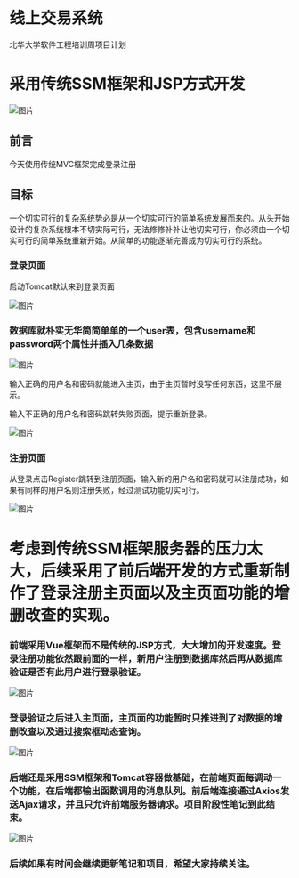 # 线上交易系统
北华大学软件工程培训周项目计划 

# 采用传统SSM框架和JSP方式开发

![图片](https://user-images.githubusercontent.com/91715813/170872222-ca7d9b85-fe29-4c38-9cd0-6a62ea24ae9a.png)

## 前言
今天使用传统MVC框架完成登录注册

## 目标
一个切实可行的复杂系统势必是从一个切实可行的简单系统发展而来的。从头开始设计的复杂系统根本不切实际可行，无法修修补补让他切实可行，你必须由一个切实可行的简单系统重新开始。从简单的功能逐渐完善成为切实可行的系统。

### 登录页面
启动Tomcat默认来到登录页面

![图片](https://user-images.githubusercontent.com/91715813/170872634-7d267979-063e-4333-8c7a-093780ed76b9.png)

### 数据库就朴实无华简简单单的一个user表，包含username和password两个属性并插入几条数据

![图片](https://user-images.githubusercontent.com/91715813/170872811-8da32daa-c43e-40d5-ab21-69dddd7130c7.png)

输入正确的用户名和密码就能进入主页，由于主页暂时没写任何东西，这里不展示。

输入不正确的用户名和密码跳转失败页面，提示重新登录。

![图片](https://user-images.githubusercontent.com/91715813/170873099-3e8dda4d-2a95-4963-b89a-b84be14ca0b5.png)

### 注册页面
从登录点击Register跳转到注册页面，输入新的用户名和密码就可以注册成功，如果有同样的用户名则注册失败，经过测试功能切实可行。

![图片](https://user-images.githubusercontent.com/91715813/170873149-12d1e50b-e488-45ac-8825-fa86e50be5a4.png)


# 考虑到传统SSM框架服务器的压力太大，后续采用了前后端开发的方式重新制作了登录注册主页面以及主页面功能的增删改查的实现。

### 前端采用Vue框架而不是传统的JSP方式，大大增加的开发速度。登录注册功能依然跟前面的一样，新用户注册到数据库然后再从数据库验证是否有此用户进行登录验证。

![图片](https://user-images.githubusercontent.com/91715813/171879194-76dbdd69-cac7-4b9f-b2f7-070fcd16be7b.png)

### 登录验证之后进入主页面，主页面的功能暂时只推进到了对数据的增删改查以及通过搜索框动态查询。

![图片](https://user-images.githubusercontent.com/91715813/171879946-cad47341-01cb-4288-a160-cb6bf7dd6539.png)

### 后端还是采用SSM框架和Tomcat容器做基础，在前端页面每调动一个功能，在后端都输出函数调用的消息队列。前后端连接通过Axios发送Ajax请求，并且只允许前端服务器请求。项目阶段性笔记到此结束。

![图片](https://user-images.githubusercontent.com/91715813/171880573-9a3917a8-1220-4a43-ba4f-6c0081656882.png)

### 后续如果有时间会继续更新笔记和项目，希望大家持续关注。
